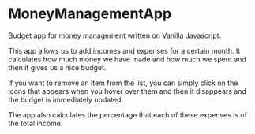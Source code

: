 # MoneyManagementApp
Budget app for money management written on Vanilla Javascript.

This app allows us to add incomes and expenses for a certain month. It calculates how much money we have made and how much
we spent and then it gives us a nice budget.

If you want to remove an item from the list, you can simply click on the icons that appears when you hover over them and 
then it disappears and the budget is immediately updated. 

The app also calculates the percentage that each of these expenses is of the total income. 


